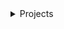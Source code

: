 <details>
  <summary>Projects</summary>
  <ul>
    <li><a href="/projects/master_thesis_robot/">Master’s Thesis Robot</a></li>
    <li><a href="/projects/differential_drive_robot/">Differential Drive Robot</a></li>
    <li><a href="/projects/mecanum_wheel_robot/">Mecanum Wheel Robot</a></li>
    <li><a href="/projects/Design_and_simulation_of_a_FANUC_LR_mate_series_robotic_arm/">Design and simulation of a FANUC robotic arm</a></li>
  </ul>
</details>
